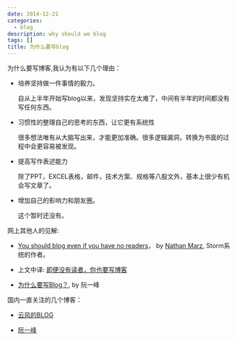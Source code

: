 ```yaml
---
date: 2014-12-21
categories:
  - blog
description: why should we blog
tags: []
title: 为什么要写blog
---
```




为什么要写博客,我认为有以下几个理由：

* 培养坚持做一件事情的毅力。

  自从上半年开始写blog以来，发现坚持实在太难了，中间有半年的时间都没有写任何东西。

* 习惯性的整理自己的思考的东西，让它更有系统性

  很多想法唯有从大脑写出来，才能更加准确。很多逻辑漏洞，转换为书面的过程中会更容易被发现。

* 提高写作表述能力

  除了PPT，EXCEL表格，邮件，技术方案、规格等八股文外，基本上很少有机会写文章了。

* 增加自己的影响力和朋友圈。

  这个暂时还没有。


网上其他人的见解:

* [You should blog even if you have no readers](http://nathanmarz.com/blog/you-should-blog-even-if-you-have-no-readers.html)， by [Nathan Marz](https://github.com/nathanmarz), Storm系统的作者。

* 上文中译: [即便没有读者，你也要写博客](http://blog.jobbole.com/38258/)

* [为什么要写Blog？](http://www.ruanyifeng.com/blog/2006/12/why_i_keep_blogging.html), by 阮一峰

国内一直关注的几个博客：

* [云风的BLOG](http://blog.codingnow.com/)

* [阮一峰](http://www.ruanyifeng.com/blog/)
